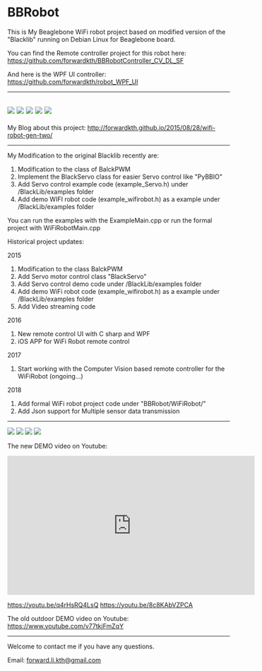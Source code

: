 # BBRobot
This is My Beaglebone WiFi robot project based on modified version of the "Blacklib" running on Debian Linux for Beaglebone board. 

You can find the Remote controller project for this robot here: https://github.com/forwardkth/BBRobotController_CV_DL_SF

And here is the WPF UI controller: https://github.com/forwardkth/robot_WPF_UI

-------------------------------------------------------------
![](http://ww4.sinaimg.cn/mw1024/74505a4cjw1f15bm3c82lj218g0xcqku.jpg)
![](https://wx4.sinaimg.cn/mw1024/74505a4cgy1fpvirumai6j23402c0e82.jpg)
![](https://wx2.sinaimg.cn/mw1024/74505a4cgy1fpvish1t10j23402c0kjm.jpg)
![](https://wx1.sinaimg.cn/mw1024/74505a4cgy1fpvis7nq6vj23402c0e82.jpg)
![](https://wx2.sinaimg.cn/mw1024/74505a4cgy1fpvira0vdvj21hw0sqk1f.jpg)
-------------------------------------------------------------

My Blog about this project: http://forwardkth.github.io/2015/08/28/wifi-robot-gen-two/ 

-------------------------------------------------------------

My Modification to the original Blacklib recently are:

1. Modification to the class of BalckPWM
2. Implement the BlackServo class for easier Servo control like "PyBBIO"
3. Add Servo control example code (example_Servo.h) under /BlackLib/examples folder
4. Add demo WIFI robot code (example_wifirobot.h) as a example under /BlackLib/examples folder

You can run the examples with the ExampleMain.cpp or run the formal project with WiFiRobotMain.cpp

Historical project updates:

2015
1. Modification to the class BalckPWM
2. Add Servo motor control class "BlackServo"
3. Add Servo control demo code under /BlackLib/examples folder
4. Add demo WiFi robot code (example_wifirobot.h) as a example under /BlackLib/examples folder
5. Add Video streaming code
		   
2016       
1. New remote control UI with C sharp and WPF
2. iOS APP for WiFi Robot remote control
		   
2017       
1. Start working with the Computer Vision based remote controller for the WiFiRobot (ongoing...)
    
2018       
1. Add formal WiFi robot project code under "BBRobot/WiFiRobot/"
2. Add Json support for Multiple sensor data transmission

------------------------------------------------------------
![](http://ww2.sinaimg.cn/mw690/74505a4cgw1evho2onxwsj21kw16o7wh.jpg)
![](http://ww1.sinaimg.cn/mw690/74505a4cgw1evgrdvaux5j21kw16o1if.jpg)
![](http://ww2.sinaimg.cn/large/74505a4cgw1f7oypkop58j20ku0fmn0o.jpg)
![](http://ww4.sinaimg.cn/large/74505a4cgw1f7oyqnelgnj20qo0qo79n.jpg)

The new DEMO video on Youtube:
<iframe width="560" height="315" src="https://www.youtube.com/embed/Y1jZm1aZNGg" frameborder="0" allow="autoplay; encrypted-media" allowfullscreen></iframe>

https://youtu.be/q4rHsRQ4LsQ
https://youtu.be/8c8KAbVZPCA

The old outdoor DEMO video on Youtube:
https://www.youtube.com/v77tkjFmZqY

------------------------------------------------------------

Welcome to contact me if you have any questions.

Email: forward.li.kth@gmail.com

